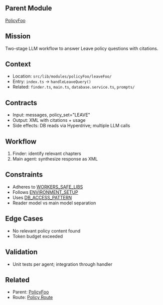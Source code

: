 ## Parent Module

[PolicyFoo](./module.policyFoo.md)

## Mission

Two-stage LLM workflow to answer Leave policy questions with citations.

## Context

- Location: `src/lib/modules/policyFoo/leaveFoo/`
- Entry: `index.ts` → `handleLeaveQuery()`
- Related: `finder.ts`, `main.ts`, `database.service.ts`, `prompts/`

## Contracts

- Input: messages, policy_set="LEAVE"
- Output: XML with citations + usage
- Side effects: DB reads via Hyperdrive; multiple LLM calls

## Workflow

1. Finder: identify relevant chapters
2. Main agent: synthesize response as XML

## Constraints

- Adheres to [WORKERS_SAFE_LIBS](./core.md#workers_safe_libs)
- Follows [ENVIRONMENT_SETUP](./core.md#environment_setup)
- Uses [DB_ACCESS_PATTERN](./core.md#db_access_pattern)
- Reader model vs main model separation

## Edge Cases

- No relevant policy content found
- Token budget exceeded

## Validation

- Unit tests per agent; integration through handler

## Related

- Parent: [PolicyFoo](./module.policyFoo.md)
- Route: [Policy Route](./routes.md#policy-route)
